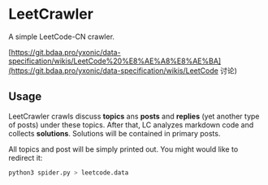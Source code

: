 # LeetCrawler
A simple LeetCode-CN crawler.

[https://git.bdaa.pro/yxonic/data-specification/wikis/LeetCode%20%E8%AE%A8%E8%AE%BA](https://git.bdaa.pro/yxonic/data-specification/wikis/LeetCode 讨论)

## Usage

LeetCrawler crawls discuss **topics** ans **posts** and **replies** (yet another type of posts) under these topics. After that, LC analyzes markdown code and collects **solutions**. Solutions will be contained in primary posts.

All topics and post will be simply printed out. You might would like to redirect it:

```bash
python3 spider.py > leetcode.data
```

